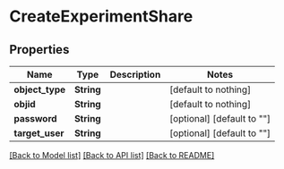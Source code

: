 # CreateExperimentShare


## Properties
Name | Type | Description | Notes
------------ | ------------- | ------------- | -------------
**object_type** | **String** |  | [default to nothing]
**objid** | **String** |  | [default to nothing]
**password** | **String** |  | [optional] [default to ""]
**target_user** | **String** |  | [optional] [default to ""]


[[Back to Model list]](../README.md#models) [[Back to API list]](../README.md#api-endpoints) [[Back to README]](../README.md)


